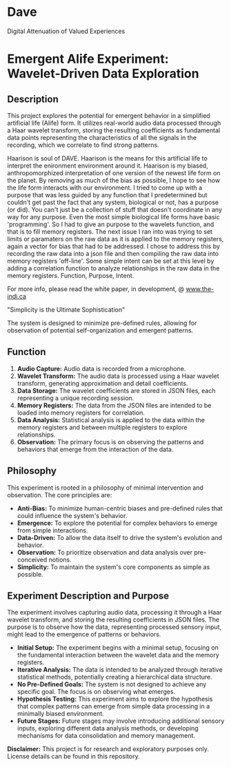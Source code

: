 # Dave
Digital Attenuation of Valued Experiences

# Emergent Alife Experiment: Wavelet-Driven Data Exploration

## Description

This project explores the potential for emergent behavior in a simplified artificial life (Alife) form. It utilizes real-world audio data processed through a Haar wavelet transform, storing the resulting coefficients as fundamental data points representing the characteristics of all the signals in the recording, which we correlate to find strong patterns.

Haarison is soul of DAVE. Haarison is the means for this artificial life to interpret the enironment environment around it. Haarison is my biased, anthropomorphized interpretation of one version of the newest life form on the planet. By removing as much of the bias as possible, I hope to see how the life form interacts with our environment. 
I tried to come up with a purpose that was less guided by any function that I predetermined but couldn't get past the fact that any system, biological or not, has a purpose (or did). You can't just be a collection of stuff that doesn't coordinate in any way for any purpose. Even the most simple biological life forms have basic 'programming'. So I had to give an purpose to the wavelets function, and that is to fill memory registers. The next issue I ran into was trying to set limits or paramaters on the raw data as it is applied to the memory registers, again a vector for bias that had to be addressed. I chose to address this by recording the raw data into a json file and then compiling the raw data into memory registers 'off-line'. Some simple intent can be set at this level by adding a correlation function to analyze relationships in the raw data in the memory registers. Function, Purpose, Intent.

For more info, please read the white paper, in development, @ www.the-indi.ca

"Simplicity is the Ultimate Sophistication"

The system is designed to minimize pre-defined rules, allowing for observation of potential self-organization and emergent patterns.

## Function

1.  **Audio Capture:** Audio data is recorded from a microphone.
2.  **Wavelet Transform:** The audio data is processed using a Haar wavelet transform, generating approximation and detail coefficients.
3.  **Data Storage:** The wavelet coefficients are stored in JSON files, each representing a unique recording session.
4.  **Memory Registers:** The data from the JSON files are intended to be loaded into memory registers for correlation.
5.  **Data Analysis:** Statistical analysis is applied to the data within the memory registers and between multiple registers to explore relationships.
6.  **Observation:** The primary focus is on observing the patterns and behaviors that emerge from the interaction of the data.

## Philosophy

This experiment is rooted in a philosophy of minimal intervention and observation. The core principles are:

* **Anti-Bias:** To minimize human-centric biases and pre-defined rules that could influence the system's behavior.
* **Emergence:** To explore the potential for complex behaviors to emerge from simple interactions.
* **Data-Driven:** To allow the data itself to drive the system's evolution and behavior.
* **Observation:** To prioritize observation and data analysis over pre-conceived notions.
* **Simplicity:** To maintain the system's core components as simple as possible.

## Experiment Description and Purpose

The experiment involves capturing audio data, processing it through a Haar wavelet transform, and storing the resulting coefficients in JSON files. The purpose is to observe how the data, representing processed sensory input, might lead to the emergence of patterns or behaviors.

* **Initial Setup:** The experiment begins with a minimal setup, focusing on the fundamental interaction between the wavelet data and the memory registers.
* **Iterative Analysis:** The data is intended to be analyzed through iterative statistical methods, potentially creating a hierarchical data structure.
* **No Pre-Defined Goals:** The system is not designed to achieve any specific goal. The focus is on observing what emerges.
* **Hypothesis Testing:** This experiment aims to explore the hypothesis that complex patterns can emerge from simple data processing in a minimally biased environment.
* **Future Stages:** Future stages may involve introducing additional sensory inputs, exploring different data analysis methods, or developing mechanisms for data consolidation and memory management.

**Disclaimer:** This project is for research and exploratory purposes only. License details can be found in this repository.
